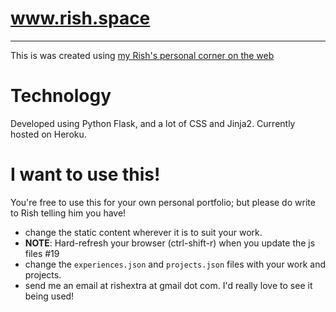 # www.rish.space

----

This is was created using [my Rish's personal corner on the web](http://rish.space)

# Technology

Developed using Python Flask, and a lot of CSS and Jinja2.
Currently hosted on Heroku. 


# I want to use this!

You're free to use this for your own personal portfolio; but please do write to Rish telling him you have!
 
 - change the static content wherever it is to suit your work.
 - **NOTE**: Hard-refresh your browser (ctrl-shift-r) when you update the js files #19
 - change the `experiences.json` and `projects.json` files with your work and projects. 
 - send me an email at rishextra at gmail dot com. I'd really love to see it being used!
